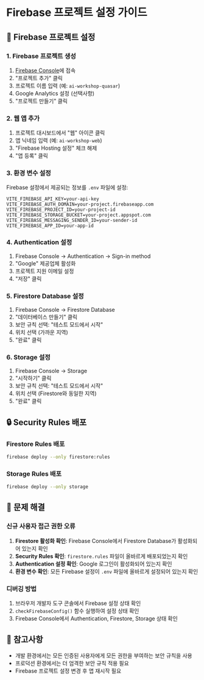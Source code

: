# Firebase 프로젝트 설정 가이드

## 🔧 Firebase 프로젝트 설정

### 1. Firebase 프로젝트 생성

1. [Firebase Console](https://console.firebase.google.com/)에 접속
2. "프로젝트 추가" 클릭
3. 프로젝트 이름 입력 (예: `ai-workshop-quasar`)
4. Google Analytics 설정 (선택사항)
5. "프로젝트 만들기" 클릭

### 2. 웹 앱 추가

1. 프로젝트 대시보드에서 "웹" 아이콘 클릭
2. 앱 닉네임 입력 (예: `ai-workshop-web`)
3. "Firebase Hosting 설정" 체크 해제
4. "앱 등록" 클릭

### 3. 환경 변수 설정

Firebase 설정에서 제공되는 정보를 `.env` 파일에 설정:

```env
VITE_FIREBASE_API_KEY=your-api-key
VITE_FIREBASE_AUTH_DOMAIN=your-project.firebaseapp.com
VITE_FIREBASE_PROJECT_ID=your-project-id
VITE_FIREBASE_STORAGE_BUCKET=your-project.appspot.com
VITE_FIREBASE_MESSAGING_SENDER_ID=your-sender-id
VITE_FIREBASE_APP_ID=your-app-id
```

### 4. Authentication 설정

1. Firebase Console → Authentication → Sign-in method
2. "Google" 제공업체 활성화
3. 프로젝트 지원 이메일 설정
4. "저장" 클릭

### 5. Firestore Database 설정

1. Firebase Console → Firestore Database
2. "데이터베이스 만들기" 클릭
3. 보안 규칙 선택: "테스트 모드에서 시작"
4. 위치 선택 (가까운 지역)
5. "완료" 클릭

### 6. Storage 설정

1. Firebase Console → Storage
2. "시작하기" 클릭
3. 보안 규칙 선택: "테스트 모드에서 시작"
4. 위치 선택 (Firestore와 동일한 지역)
5. "완료" 클릭

## 🔒 Security Rules 배포

### Firestore Rules 배포

```bash
firebase deploy --only firestore:rules
```

### Storage Rules 배포

```bash
firebase deploy --only storage
```

## 🚨 문제 해결

### 신규 사용자 접근 권한 오류

1. **Firestore 활성화 확인**: Firebase Console에서 Firestore Database가 활성화되어 있는지 확인
2. **Security Rules 확인**: `firestore.rules` 파일이 올바르게 배포되었는지 확인
3. **Authentication 설정 확인**: Google 로그인이 활성화되어 있는지 확인
4. **환경 변수 확인**: 모든 Firebase 설정이 `.env` 파일에 올바르게 설정되어 있는지 확인

### 디버깅 방법

1. 브라우저 개발자 도구 콘솔에서 Firebase 설정 상태 확인
2. `checkFirebaseConfig()` 함수 실행하여 설정 상태 확인
3. Firebase Console에서 Authentication, Firestore, Storage 상태 확인

## 📝 참고사항

- 개발 환경에서는 모든 인증된 사용자에게 모든 권한을 부여하는 보안 규칙을 사용
- 프로덕션 환경에서는 더 엄격한 보안 규칙 적용 필요
- Firebase 프로젝트 설정 변경 후 앱 재시작 필요
